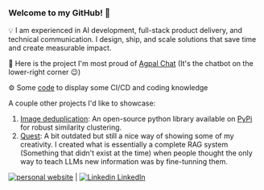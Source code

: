 ### Welcome to my GitHub! 👋

💡 I am experienced in AI development, full-stack product delivery, and technical communication. I design, ship, and scale solutions that save time and create measurable impact.

💬 Here is the project I'm most proud of [Agpal Chat](https://agpal.ca/) (It's the chatbot on the lower-right corner 😉)

⚙️ Some [code](https://github.com/farrael004/simple_chatbot) to display some CI/CD and coding knowledge

A couple other projects I'd like to showcase:

1. [Image deduplication](https://github.com/farrael004/image-deduplication): An open-source python library available on [PyPi](https://pypi.org/project/image-deduplication/) for robust similarity clustering.
2. [Quest](https://github.com/farrael004/Quest): A bit outdated but still a nice way of showing some of my creativity. I created what is essentially a complete RAG system (Something that didn't exist at the time) when people thought the only way to teach LLMs new information was by fine-tunning them.

[![personal website](https://img.shields.io/badge/My_Website-0A66C2?style=for-the-badge&logo=linkedin&logoColor=white)](https://www.linkedin.com/in/rafael-moraes-49407b1ba/) | [![Linkedin](https://i.sstatic.net/gVE0j.png) LinkedIn](https://www.linkedin.com/in/rafael-moraes-49407b1ba/)
&nbsp;
